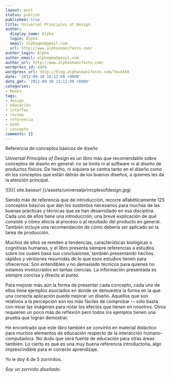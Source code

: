 ```yaml
---
layout: post
status: publish
published: true
title: Universal Principles of Design
author:
  display_name: Alpha
  login: Alpha
  email: alphagma@gmail.com
  url: http://www.alphasmanifesto.com/
author_login: Alpha
author_email: alphagma@gmail.com
author_url: http://www.alphasmanifesto.com/
wordpress_id: 4450
wordpress_url: http://blog.alphasmanifesto.com/?p=4450
date: '2012-09-30 18:12:00 +0000'
date_gmt: '2012-09-30 23:12:00 +0000'
categories:
- Books
tags:
- design
- educación
- interfaz
- review
- referencia
- book
- concepto
comments: []
---
```

Referencia de conceptos básicos de diseño


_Universal Principles of Design_ es un libro más que recomendable sobre conceptos de diseño en general: no se limita ni al software ni al diseño de productos físicos. De hecho, ni siquiera se centra tanto en el diseño como en los conceptos que están detrás de los buenos diseños, a quienes les da la atención principal.

<!--more-->

![]({{ site.baseurl }}/assets/universalprinicplesofdesign.jpg)

Siendo más de referencia que de introducción, recorre alfabéticamente 125 conceptos básicos que dan los sustentos necesarios para muchas de las buenas prácticas y técnicas que se han desarrollado en esa disciplina. Cada uno de ellos tiene una introducción, una breve explicación de qué consiste y cómo afecta al proceso o al resultado del producto en general. También incluye una recomendación de cómo debería ser aplicado en la tarea de producción.


Muchos de ellos se remiten a tendencias, características biológicas o cognitivas humanas, y el libro presenta siempre referencias a estudios sobre los cuales basa sus conclusiones, también presentando hechos rápidos y versiones resumidas de lo que esos estudios tienen para ofrecernos. Son entendibles y no demasiado técnicos para quienes no estamos involucrados en tantas ciencias. La información presentada es siempre concisa y directa al punto.

Para mejorar más aún la forma de presentar cada concepto, cada uno de ellos tiene  ejemplos asociados en donde se demuestra la forma en la que una correcta aplicación puede mejorar un diseño. Aquellos que son relativos a la percepción son los más fáciles de comprobar -- sólo basta con mirar las imágenes para notar los efectos que tienen en nosotros. Otros requieren un poco más de reflexión pero todos los ejemplos tienen una prueba que logran demostrar.

He encontrado que este libro también se convirtió en material didáctico para muchos elementos de educación respecto de la interacción humano-computadora. No dudo que será fuente de educación para otras áreas también. Lo cierto es que es una muy buena referencia introductoria, algo imprescindible para el correcto aprendizaje.

Yo le doy 4 de 5 zorrinitos.

_Soy un zorrinito diseñado._
